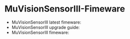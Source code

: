 # MuVisionSensorIII-Fimeware
* MuVisionSensorIII latest fimeware: 
* MuVisionSensorIII upgrade guide: 
* MuVisionSensorIII fimeware: 
